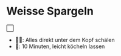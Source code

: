 # Weisse Spargeln
⬜️

- 👨‍🍳: Alles direkt unter dem Kopf schälen
- 🍵: 10 Minuten, leicht köcheln lassen
